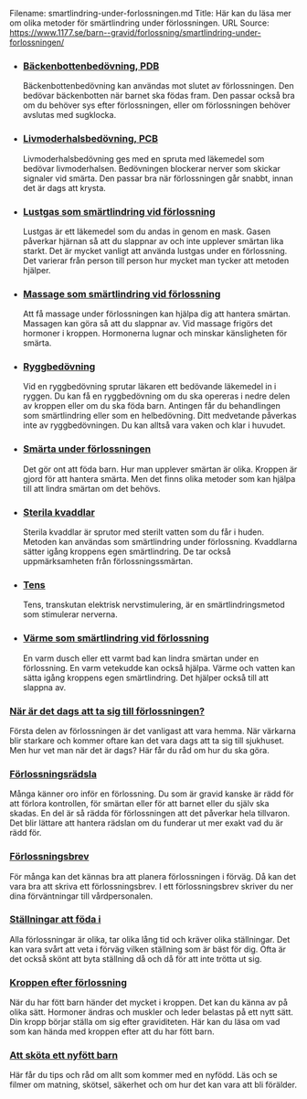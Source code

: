 Filename: smartlindring-under-forlossningen.md
Title: Här kan du läsa mer om olika metoder för smärtlindring under förlossningen.
URL Source: https://www.1177.se/barn--gravid/forlossning/smartlindring-under-forlossningen/

*   ### [Bäckenbottenbedövning, PDB](https://www.1177.se/barn--gravid/forlossning/smartlindring-under-forlossningen/backenbottenbedovning-pdb/)
    
    Bäckenbottenbedövning kan användas mot slutet av förlossningen. Den bedövar bäckenbotten när barnet ska födas fram. Den passar också bra om du behöver sys efter förlossningen, eller om förlossningen behöver avslutas med sugklocka.
    
*   ### [Livmoderhalsbedövning, PCB](https://www.1177.se/barn--gravid/forlossning/smartlindring-under-forlossningen/livmoderhalsbedovning-pcb/)
    
    Livmoderhalsbedövning ges med en spruta med läkemedel som bedövar livmoderhalsen. Bedövningen blockerar nerver som skickar signaler vid smärta. Den passar bra när förlossningen går snabbt, innan det är dags att krysta.
    
*   ### [Lustgas som smärtlindring vid förlossning](https://www.1177.se/barn--gravid/forlossning/smartlindring-under-forlossningen/lustgas/)
    
    Lustgas är ett läkemedel som du andas in genom en mask. Gasen påverkar hjärnan så att du slappnar av och inte upplever smärtan lika starkt. Det är mycket vanligt att använda lustgas under en förlossning. Det varierar från person till person hur mycket man tycker att metoden hjälper.
    
*   ### [Massage som smärtlindring vid förlossning](https://www.1177.se/barn--gravid/forlossning/smartlindring-under-forlossningen/massage-som-smartlindring-vid-forlossning/)
    
    Att få massage under förlossningen kan hjälpa dig att hantera smärtan. Massagen kan göra så att du slappnar av. Vid massage frigörs det hormoner i kroppen. Hormonerna lugnar och minskar känsligheten för smärta.
    
*   ### [Ryggbedövning](https://www.1177.se/barn--gravid/forlossning/smartlindring-under-forlossningen/ryggbedovning/)
    
    Vid en ryggbedövning sprutar läkaren ett bedövande läkemedel in i ryggen. Du kan få en ryggbedövning om du ska opereras i nedre delen av kroppen eller om du ska föda barn. Antingen får du behandlingen som smärtlindring eller som en helbedövning. Ditt medvetande påverkas inte av ryggbedövningen. Du kan alltså vara vaken och klar i huvudet.
    
*   ### [Smärta under förlossningen](https://www.1177.se/barn--gravid/forlossning/smartlindring-under-forlossningen/smarta-under-forlossningen/)
    
    Det gör ont att föda barn. Hur man upplever smärtan är olika. Kroppen är gjord för att hantera smärta. Men det finns olika metoder som kan hjälpa till att lindra smärtan om det behövs.
    
*   ### [Sterila kvaddlar](https://www.1177.se/barn--gravid/forlossning/smartlindring-under-forlossningen/sterila-kvaddlar/)
    
    Sterila kvaddlar är sprutor med sterilt vatten som du får i huden. Metoden kan användas som smärtlindring under förlossning. Kvaddlarna sätter igång kroppens egen smärtlindring. De tar också uppmärksamheten från förlossningssmärtan.
    
*   ### [Tens](https://www.1177.se/barn--gravid/forlossning/smartlindring-under-forlossningen/tens/)
    
    Tens, transkutan elektrisk nervstimulering, är en smärtlindringsmetod som stimulerar nerverna.
    
*   ### [Värme som smärtlindring vid förlossning](https://www.1177.se/barn--gravid/forlossning/smartlindring-under-forlossningen/varme-som-smartlindring-vid-forlossning/)
    
    En varm dusch eller ett varmt bad kan lindra smärtan under en förlossning. En varm vetekudde kan också hjälpa. Värme och vatten kan sätta igång kroppens egen smärtlindring. Det hjälper också till att slappna av.
    

### [När är det dags att ta sig till förlossningen?](https://www.1177.se/barn--gravid/forlossning/forberedelser-infor-forlossningen/nar-ar-det-dags-att-ta-sig-till-forlossningen/)

Första delen av förlossningen är det vanligast att vara hemma. När värkarna blir starkare och kommer oftare kan det vara dags att ta sig till sjukhuset. Men hur vet man när det är dags? Här får du råd om hur du ska göra.

### [Förlossningsrädsla](https://www.1177.se/barn--gravid/forlossning/forberedelser-infor-forlossningen/forlossningsradsla/)

Många känner oro inför en förlossning. Du som är gravid kanske är rädd för att förlora kontrollen, för smärtan eller för att barnet eller du själv ska skadas. En del är så rädda för förlossningen att det påverkar hela tillvaron. Det blir lättare att hantera rädslan om du funderar ut mer exakt vad du är rädd för.

### [Förlossningsbrev](https://www.1177.se/barn--gravid/forlossning/forberedelser-infor-forlossningen/forlossningsbrev---forlossningsplan/)

För många kan det kännas bra att planera förlossningen i förväg. Då kan det vara bra att skriva ett förlossningsbrev. I ett förlossningsbrev skriver du ner dina förväntningar till vårdpersonalen.

### [Ställningar att föda i](https://www.1177.se/barn--gravid/forlossning/olika-satt-att-foda-barn/stallningar-att-foda-i/)

Alla förlossningar är olika, tar olika lång tid och kräver olika ställningar. Det kan vara svårt att veta i förväg vilken ställning som är bäst för dig. Ofta är det också skönt att byta ställning då och då för att inte trötta ut sig.

### [Kroppen efter förlossning](https://www.1177.se/barn--gravid/forlossning/efter-forlossningen/symtomguide---kroppen-efter-forlossning/)

När du har fött barn händer det mycket i kroppen. Det kan du känna av på olika sätt. Hormoner ändras och muskler och leder belastas på ett nytt sätt. Din kropp börjar ställa om sig efter graviditeten. Här kan du läsa om vad som kan hända med kroppen efter att du har fött barn.

### [Att sköta ett nyfött barn](https://www.1177.se/barn--gravid/att-skota-ett-nyfott-barn/)

Här får du tips och råd om allt som kommer med en nyfödd. Läs och se filmer om matning, skötsel, säkerhet och om hur det kan vara att bli förälder.